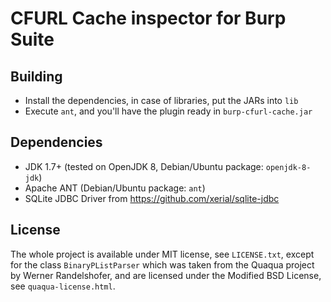 CFURL Cache inspector for Burp Suite
====================================

Building
--------

 - Install the dependencies, in case of libraries, put the JARs into `lib`
 - Execute `ant`, and you'll have the plugin ready in `burp-cfurl-cache.jar`

Dependencies
------------

 - JDK 1.7+ (tested on OpenJDK 8, Debian/Ubuntu package: `openjdk-8-jdk`)
 - Apache ANT (Debian/Ubuntu package: `ant`)
 - SQLite JDBC Driver from https://github.com/xerial/sqlite-jdbc

License
-------

The whole project is available under MIT license, see `LICENSE.txt`,
except for the class `BinaryPListParser` which was taken from the
Quaqua project by Werner Randelshofer, and are licensed under the
Modified BSD License, see `quaqua-license.html`.
